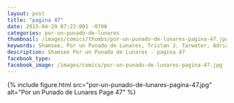 ```yaml
---
layout: post
title: "pagina 47"
date: 2015-04-29 07:23:001 -0700
categories: por-un-punado-de-lunares
thumbnail: /images/comics/thumbs/por-un-punado-de-lunares-pagina-47.jpg
keywords: Shamsee, Por un Punado de Lunares, Tristan J. Tarwater, Adrian Ricker
description: Shamsee Por un Punado de Lunares - pagina 47
facebook_type: 
facebook_image: /images/comics/por-un-punado-de-lunares-pagina-47.jpg
---
```

{% include figure.html src="por-un-punado-de-lunares-pagina-47.jpg" alt="Por un Punado de Lunares Page 47" %}